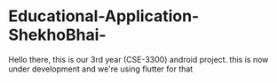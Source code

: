 # Educational-Application-ShekhoBhai-
Hello there, this is our 3rd year (CSE-3300) android project. this is now under development and we're using flutter for that
